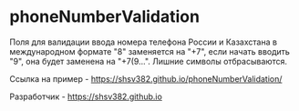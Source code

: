# phoneNumberValidation
Поля для валидации ввода номера телефона России и Казахстана в международном формате
"8" заменяется на "+7", если начать вводить "9", она будет заменена на "+7(9...". Лишние символы отбрасываются.

Ссылка на пример - https://shsv382.github.io/phoneNumberValidation/

Разработчик - https://shsv382.github.io
